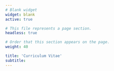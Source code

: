 ```yaml
---
# Blank widget
widget: blank
active: true

# This file represents a page section.
headless: true

# Order that this section appears on the page.
weight: 40

title: 'Curriculum Vitae'
subtitle:
---
```


<script type="text/javascript" src="https://www.dropbox.com/static/api/2/dropins.js" id="dropboxjs" data-app-key="ipbgcq0mj3jkkp1"></script>

<a href="https://www.dropbox.com/s/rll32j45y90g303/Hassan_Ilyas_CV.pdf?dl=0" class="dropbox-embed" data-height="750px" data-width="900px"></a>
